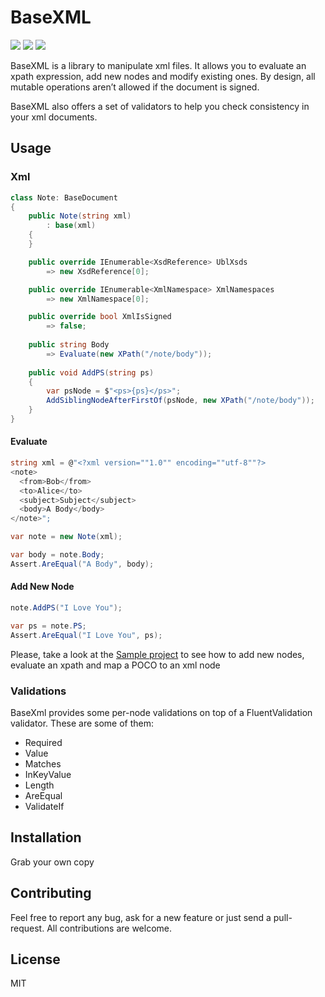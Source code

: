 # BaseXML

![](https://img.shields.io/badge/netstandard-2.0-brightgreen.svg) ![](https://github.com/canro91/BaseXml/workflows/Build/badge.svg) ![](https://img.shields.io/github/license/canro91/BaseXml)

BaseXML is a library to manipulate xml files. It allows you to evaluate an xpath expression, add new nodes and modify existing ones. By design, all mutable operations aren’t allowed if the document is signed.

BaseXML also offers a set of validators to help you check consistency in your xml documents.

## Usage

### Xml

```csharp
class Note: BaseDocument
{
	public Note(string xml)
		: base(xml)
	{
	}

	public override IEnumerable<XsdReference> UblXsds
		=> new XsdReference[0];

	public override IEnumerable<XmlNamespace> XmlNamespaces
		=> new XmlNamespace[0];

	public override bool XmlIsSigned
		=> false;
		
	public string Body
		=> Evaluate(new XPath("/note/body"));
		
	public void AddPS(string ps)
	{
		var psNode = $"<ps>{ps}</ps>";
		AddSiblingNodeAfterFirstOf(psNode, new XPath("/note/body"));
	}
}
```

#### Evaluate

```csharp
string xml = @"<?xml version=""1.0"" encoding=""utf-8""?>
<note>
  <from>Bob</from>
  <to>Alice</to>
  <subject>Subject</subject>
  <body>A Body</body>
</note>";

var note = new Note(xml);

var body = note.Body;
Assert.AreEqual("A Body", body);
```

#### Add New Node

```csharp
note.AddPS("I Love You");

var ps = note.PS;
Assert.AreEqual("I Love You", ps);
```

Please, take a look at the [Sample project](https://github.com/canro91/BaseXml/tree/master/BaseXml.Sample) to see how to add new nodes, evaluate an xpath and map a POCO to an xml node

### Validations

BaseXml provides some per-node validations on top of a FluentValidation validator.  These are some of them:

* Required
* Value
* Matches
* InKeyValue
* Length
* AreEqual
* ValidateIf

## Installation

Grab your own copy

## Contributing

Feel free to report any bug, ask for a new feature or just send a pull-request. All contributions are welcome.
	
## License

MIT
